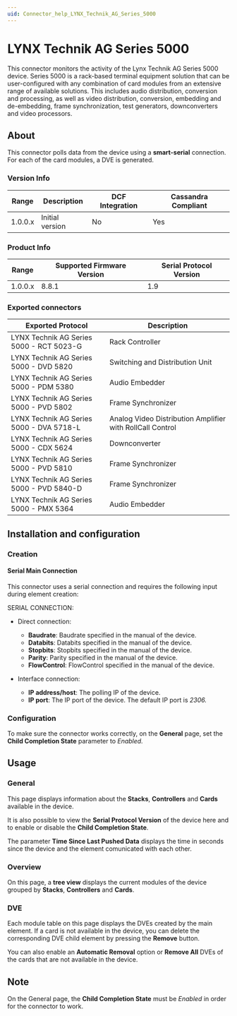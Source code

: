 ```yaml
---
uid: Connector_help_LYNX_Technik_AG_Series_5000
---
```


# LYNX Technik AG Series 5000

This connector monitors the activity of the Lynx Technik AG Series 5000 device. Series 5000 is a rack-based terminal equipment solution that can be user-configured with any combination of card modules from an extensive range of available solutions. This includes audio distribution, conversion and processing, as well as video distribution, conversion, embedding and de-embedding, frame synchronization, test generators, downconverters and video processors.

## About

This connector polls data from the device using a **smart-serial** connection. For each of the card modules, a DVE is generated.

### Version Info

| **Range** | **Description** | **DCF Integration** | **Cassandra Compliant** |
|------------------|-----------------|---------------------|-------------------------|
| 1.0.0.x          | Initial version | No                  | Yes                     |

### Product Info

| Range | Supported Firmware Version | **Serial Protocol Version** |
|------------------|-----------------------------|-----------------------------|
| 1.0.0.x          | 8.8.1                       | 1.9                         |

### Exported connectors

| **Exported Protocol**                    | **Description**                                           |
|------------------------------------------|-----------------------------------------------------------|
| LYNX Technik AG Series 5000 - RCT 5023-G | Rack Controller                                           |
| LYNX Technik AG Series 5000 - DVD 5820   | Switching and Distribution Unit                           |
| LYNX Technik AG Series 5000 - PDM 5380   | Audio Embedder                                            |
| LYNX Technik AG Series 5000 - PVD 5802   | Frame Synchronizer                                        |
| LYNX Technik AG Series 5000 - DVA 5718-L | Analog Video Distribution Amplifier with RollCall Control |
| LYNX Technik AG Series 5000 - CDX 5624   | Downconverter                                             |
| LYNX Technik AG Series 5000 - PVD 5810   | Frame Synchronizer                                        |
| LYNX Technik AG Series 5000 - PVD 5840-D | Frame Synchronizer                                        |
| LYNX Technik AG Series 5000 - PMX 5364   | Audio Embedder                                            |

## Installation and configuration

### Creation

#### Serial Main Connection

This connector uses a serial connection and requires the following input during element creation:

SERIAL CONNECTION:

- Direct connection:

  - **Baudrate**: Baudrate specified in the manual of the device.
  - **Databits**: Databits specified in the manual of the device.
  - **Stopbits**: Stopbits specified in the manual of the device.
  - **Parity**: Parity specified in the manual of the device.
  - **FlowControl**: FlowControl specified in the manual of the device.

- Interface connection:

  - **IP address/host**: The polling IP of the device.
  - **IP port**: The IP port of the device. The default IP port is *2306.*

### Configuration

To make sure the connector works correctly, on the **General** page, set the **Child Completion State** parameter to *Enabled.*

## Usage

### General

This page displays information about the **Stacks**, **Controllers** and **Cards** available in the device.

It is also possible to view the **Serial Protocol Version** of the device here and to enable or disable the **Child Completion State**.

The parameter **Time Since Last Pushed Data** displays the time in seconds since the device and the element comunicated with each other.

### Overview

On this page, a **tree view** displays the current modules of the device grouped by **Stacks**, **Controllers** and **Cards**.

### DVE

Each module table on this page displays the DVEs created by the main element. If a card is not available in the device, you can delete the corresponding DVE child element by pressing the **Remove** button.

You can also enable an **Automatic Removal** option or **Remove All** DVEs of the cards that are not available in the device.

## Note

On the General page, the **Child Completion State** must be *Enabled* in order for the connector to work.
